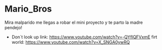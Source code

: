 # Mario_Bros
Mira malparido me llegas a robar el mini proyecto y te parto la madre pendejo!
- Don´t look up
link: https://www.youtube.com/watch?v=-QYflQFVxmE
firt world: https://www.youtube.com/watch?v=X_SNGA0ywRQ
